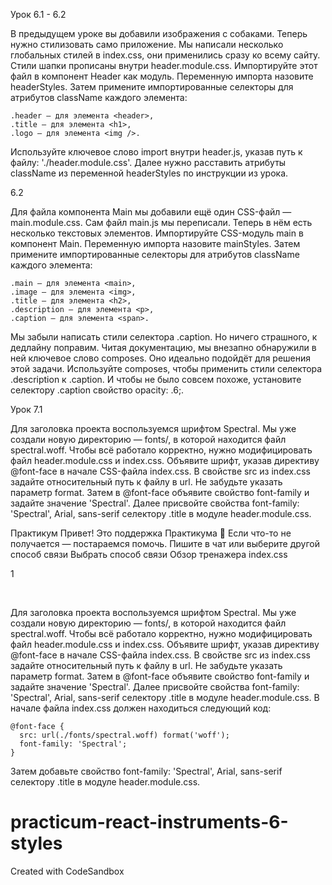 Урок 6.1 - 6.2

В предыдущем уроке вы добавили изображения с собаками. Теперь нужно стилизовать само приложение. Мы написали несколько глобальных стилей в index.css, они применились сразу ко всему сайту.
Стили шапки прописаны внутри header.module.css. Импортируйте этот файл в компонент Header как модуль. Переменную импорта назовите headerStyles. Затем примените импортированные селекторы для атрибутов className каждого элемента:

    .header — для элемента <header>,
    .title — для элемента <h1>,
    .logo — для элемента <img />.

Используйте ключевое слово import внутри header.js, указав путь к файлу: './header.module.css'.
Далее нужно расставить атрибуты className из переменной headerStyles по инструкции из урока.

6.2

Для файла компонента Main мы добавили ещё один CSS-файл — main.module.css. Сам файл main.js мы переписали. Теперь в нём есть несколько текстовых элементов.
Импортируйте CSS-модуль main в компонент Main. Переменную импорта назовите mainStyles. Затем примените импортированные селекторы для атрибутов className каждого элемента:

    .main — для элемента <main>,
    .image — для элемента <img>,
    .title — для элемента <h2>,
    .description — для элемента <p>,
    .caption — для элемента <span>.

Мы забыли написать стили селектора .caption. Но ничего страшного, к дедлайну поправим. Читая документацию, мы внезапно обнаружили в ней ключевое слово composes. Оно идеально подойдёт для решения этой задачи. Используйте composes, чтобы применить стили селектора .description к .caption. И чтобы не было совсем похоже, установите селектору .caption свойство opacity: .6;.

Урок 7.1

Для заголовка проекта воспользуемся шрифтом Spectral. Мы уже создали новую директорию — fonts/, в которой находится файл spectral.woff. Чтобы всё работало корректно, нужно модифицировать файл header.module.css и index.css.
Объявите шрифт, указав директиву @font-face в начале CSS-файла index.css.
В свойстве src из index.css задайте относительный путь к файлу в url. Не забудьте указать параметр format.
Затем в @font-face объявите свойство font-family и задайте значение 'Spectral'.
Далее присвойте свойства font-family: 'Spectral', Arial, sans-serif селектору .title в модуле header.module.css.

Практикум
Привет! Это поддержка Практикума 👋 Если что-то не получается — постараемся помочь. Пишите в чат или выберите другой способ связи
Выбрать способ связи
Обзор тренажера
index.css

1

​

Для заголовка проекта воспользуемся шрифтом Spectral. Мы уже создали новую директорию — fonts/, в которой находится файл spectral.woff. Чтобы всё работало корректно, нужно модифицировать файл header.module.css и index.css.
Объявите шрифт, указав директиву @font-face в начале CSS-файла index.css.
В свойстве src из index.css задайте относительный путь к файлу в url. Не забудьте указать параметр format.
Затем в @font-face объявите свойство font-family и задайте значение 'Spectral'.
Далее присвойте свойства font-family: 'Spectral', Arial, sans-serif селектору .title в модуле header.module.css.
В начале файла index.css должен находиться следующий код:

    @font-face {
      src: url(./fonts/spectral.woff) format('woff');
      font-family: 'Spectral';
    } 

Затем добавьте свойство font-family: 'Spectral', Arial, sans-serif селектору .title в модуле header.module.css.


# practicum-react-instruments-6-styles
Created with CodeSandbox
